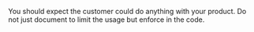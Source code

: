 You should expect the customer could do anything with your product. Do not just document to limit the usage but enforce in the code.

